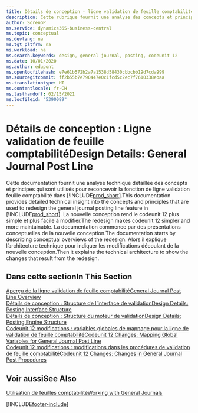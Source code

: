 ```yaml
---
title: Détails de conception - ligne validation de feuille comptabilité | Microsoft Docs
description: Cette rubrique fournit une analyse des concepts et principes qui sont utilisés pour reconcevoir la fonction de ligne validation feuille comptabilité dans Business Central.
author: SorenGP
ms.service: dynamics365-business-central
ms.topic: conceptual
ms.devlang: na
ms.tgt_pltfrm: na
ms.workload: na
ms.search.keywords: design, general journal, posting, codeunit 12
ms.date: 10/01/2020
ms.author: edupont
ms.openlocfilehash: e7e61b572b2a7a1538d58430cbbcbb19d7cda999
ms.sourcegitcommit: ff2b55b7e790447e0c1fcd5c2ec7f7610338ebaa
ms.translationtype: HT
ms.contentlocale: fr-CH
ms.lasthandoff: 02/15/2021
ms.locfileid: "5390089"
---
```

# <a name="design-details-general-journal-post-line"></a><span data-ttu-id="796c2-103">Détails de conception : Ligne validation de feuille comptabilité</span><span class="sxs-lookup"><span data-stu-id="796c2-103">Design Details: General Journal Post Line</span></span>
<span data-ttu-id="796c2-104">Cette documentation fournit une analyse technique détaillée des concepts et principes qui sont utilisés pour reconcevoir la fonction de ligne validation feuille comptabilité dans [!INCLUDE[prod_short](includes/prod_short.md)].</span><span class="sxs-lookup"><span data-stu-id="796c2-104">This documentation provides detailed technical insight into the concepts and principles that are used to redesign the general journal posting line feature in [!INCLUDE[prod_short](includes/prod_short.md)].</span></span> <span data-ttu-id="796c2-105">La nouvelle conception rend le codeunit 12 plus simple et plus facile à modifier.</span><span class="sxs-lookup"><span data-stu-id="796c2-105">The redesign makes codeunit 12 simpler and more maintainable.</span></span> <span data-ttu-id="796c2-106">La documentation commence par des présentations conceptuelles de la nouvelle conception.</span><span class="sxs-lookup"><span data-stu-id="796c2-106">The documentation starts by describing conceptual overviews of the redesign.</span></span> <span data-ttu-id="796c2-107">Alors il explique l’architecture technique pour indiquer les modifications découlant de la nouvelle conception.</span><span class="sxs-lookup"><span data-stu-id="796c2-107">Then it explains the technical architecture to show the changes that result from the redesign.</span></span>  

## <a name="in-this-section"></a><span data-ttu-id="796c2-108">Dans cette section</span><span class="sxs-lookup"><span data-stu-id="796c2-108">In This Section</span></span>  
[<span data-ttu-id="796c2-109">Aperçu de la ligne validation de feuille comptabilité</span><span class="sxs-lookup"><span data-stu-id="796c2-109">General Journal Post Line Overview</span></span>](design-details-general-journal-post-line-overview.md)  
[<span data-ttu-id="796c2-110">Détails de conception : Structure de l’interface de validation</span><span class="sxs-lookup"><span data-stu-id="796c2-110">Design Details: Posting Interface Structure</span></span>](design-details-posting-interface-structure.md)  
[<span data-ttu-id="796c2-111">Détails de conception : Structure du moteur de validation</span><span class="sxs-lookup"><span data-stu-id="796c2-111">Design Details: Posting Engine Structure</span></span>](design-details-posting-engine-structure.md)  
[<span data-ttu-id="796c2-112">Codeunit 12 modifications : variables globales de mappage pour la ligne de validation de feuille comptabilité</span><span class="sxs-lookup"><span data-stu-id="796c2-112">Codeunit 12 Changes: Mapping Global Variables for General Journal Post Line</span></span>](design-details-codeunit-12-changes-mapping-global-variables-for-general-journal-post-line.md)  
[<span data-ttu-id="796c2-113">Codeunit 12 modifications : modifications dans les procédures de validation de feuille comptabilité</span><span class="sxs-lookup"><span data-stu-id="796c2-113">Codeunit 12 Changes: Changes in General Journal Post Procedures</span></span>](design-details-codeunit-12-changes-changes-in-general-journal-post-procedures.md)  

## <a name="see-also"></a><span data-ttu-id="796c2-114">Voir aussi</span><span class="sxs-lookup"><span data-stu-id="796c2-114">See Also</span></span>  
[<span data-ttu-id="796c2-115">Utilisation de feuilles comptabilité</span><span class="sxs-lookup"><span data-stu-id="796c2-115">Working with General Journals</span></span>](ui-work-general-journals.md)


[!INCLUDE[footer-include](includes/footer-banner.md)]